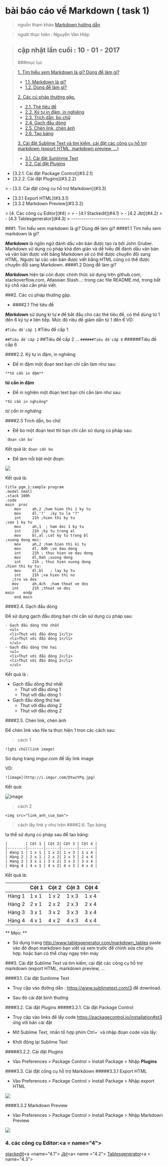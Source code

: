 # bài báo cáo về Markdown ( task 1)

> nguồn tham khảo [Markdown hướng dẫn](http://bit.ly/2cxplkv)

> người thực hiên : Nguyễn Văn Hiệp

> cập nhật lần cuối : **10 - 01 - 2017**
> -------
> ###mục lục 

 >[ 1. Tìm hiểu xem Markdown là gì? Dùng để làm gì?](#1)
>
> - [1.1. Markdown là gì?](#1.1)
> - [1.2. Dùng để làm gì?](#1.2)
>
>[ 2. Các cú pháp thường gặp.](#2)
>
> - [2.1. Thẻ tiêu đề](#2.1)
> - [2.2. Ký tự in đậm, in nghiêng](#2.2)
> - [2.3. Trích dẫn, bo chữ](#2.3)
> - [2.4. Gạch đầu dòng](#2.4)
> - [2.5. Chèn link, chèn ảnh](#2.5)
> - [2.6. Tạo bảng](#2.6)
>
>[3. Cài đặt Sublime Text và tìm kiếm, cài đặt các công cụ hỗ trợ markdown (export HTML, markdown preview, ...)](#3)
>
> - [3.1. Cài đặt Sunlinme Text](#3.1)
> - [3.2. Cài đặt Plugins](#3.2)
<ul>
<li> [3.2.1. Cài đặt Package Control](#3.2.1)</li>
<li> [3.2.2. Cài đặt Plugins](#3.2.2)</li>
</ul>
> - [3.3. Cài đặt công cụ hỗ trợ Markdown](#3.3)
<ul>
<li> [3.3.1 Export HTML](#3.3.1)</li>
<li> [3.3.2 Markdown Preview](#3.3.2)</li>
</ul>
>
[4. Các công cụ Editor](#4)
> 
> - [4.1 Stackedit](#4.1)
> - [4.2 Jbt](#4.2)
> - [4.3 Tablesgenerator](#4.3)
> -----------------------------

###1. Tìm hiểu xem markdown là gì? Dùng để làm gì?<a name="1"></a>
####1.1 Tìm hiểu xem markdown là gì?<a name="1.1"></a>

**_Markdown_** là ngôn ngữ đánh dấu văn bản được tạo ra bởi John Gruber. Markdown sử dụng cú pháp khá đơn giản và dễ hiểu để đánh dấu văn bản và văn bản được viết bằng Markdown sẽ có thể được chuyển đổi sang HTML. Ngược lại các văn bản được viết bằng HTML cũng có thể được chuyển đổi sang Markdown.
####1.2  Dùng để làm gì?<a name="1.2"></a>

**_Markdown_** hiện tại còn được chính thức sử dụng trên github.com, stackoverflow.com, Atlassian Stash…: trong các file README.md, trong bất kỳ chỗ nào cần phải viết.

###2. Các cú pháp thường gặp.<a name="2"></a>

 - ####2.1 Thẻ tiêu đề<a name="2.1"></a>

**_Markdown_** sử dụng kí tự `#` để bắt đầu cho các thẻ tiêu đề, có thể dùng từ 1 đến 6 ký tự `#` liên tiếp. Mức độ riêu đề giảm dần từ 1 đến 6
VD: 

`#Tiêu đề cấp 1`
#Tiêu đề cấp 1

`##Tiêu đề cấp 2`
##Tiêu đề cấp 2
...
`######Tiêu đề cấp 6`
######Tiêu đề cấp 6

####2.2. Ký tự in đậm, in nghiêng<a name="2.2"></a>

 - Để in đậm một đoạn text bạn chỉ cần làm như sau:

`**từ cần in đậm**`

**từ cần in đậm**

 - Để in nghiên một đoạn text bạn chỉ cần làm như sau:

`*từ cần in nghiêng*`

*từ cần in nghiêng*

####2.3 Trích dẫn, bo chữ <a name="2.3"></a>

 - Để bo một đoạn text thì bạn chỉ cần sử dụng cú pháp sau:
 ```
 `đoạn cần bo`
 ```


Kết quả là: `đoạn cần bo`

 - Để làm nổi bật một đoạn:

![](http://i.imgur.com/lSnHaKc.png)

Kết quả là: 

```
title pgm_1:sample program
.model small
.stack 100h
.code
main  proc
    mov     ah,2 ;ham hien thi 1 ky tu
    mov     dl,'?'  ;ky tu la "?" 
    int     21h ;hien thi ky tu
;vao 1 ky tu
    mov     ah,1  ; ham doc 1 ky tu
    int     21h ;ky tu trong al
    mov     bl,al ;cat ky tu trong bl
;xuong dong moi:
    mov     ah,2 ;ham hien thi ki tu
    mov     dl, 0dh ;ve dau dong
    int     21h ; thuc hien ve dau dong
    mov     dl,0ah ;xuong dong
    int     21h ; thuc hien xuong dong
;hien thi ky tu:
    mov     dl,bl   ; lay ky tu            
    int     21h ;va hien thi no
   ;tro ve dos
   mov      ah,4ch  ;ham thoat ve dos
   int      21h ;thoat ve dos
main    endp
    end main
```

####2.4. Gạch đầu dòng<a name="2.4"></a>

Để sử dụng gạch đầu dòng bạn chỉ cần sử dụng cú pháp sau:
```
- Gạch đầu dòng thứ nhất
  <ul>
  <li>Thụt với đầu dòng 1</li>
  <li>Thụt với đầu dòng 1</li>
  </ul>
- Gạch đầu dòng thứ hai
  <ul>
  <li>Thụt với đầu dòng 2</li>
  <li>Thụt với đầu dòng 2</li>
  </ul>
```

Kết quả là : 

- Gạch đầu dòng thứ nhất
  <ul>
  <li>Thụt với đầu dòng 1</li>
  <li>Thụt với đầu dòng 1</li>
  </ul>
- Gạch đầu dòng thứ hai
  <ul>
  <li>Thụt với đầu dòng 2</li>
  <li>Thụt với đầu dòng 2</li>
  </ul>

####2.5. Chèn link, chèn ảnh<a name="2.5"></a>

Để chèn link vào file ta thực hiện  1 tron các cách sau: 

> cách 1

`![ghi chú](link image)`

Sử dụng trang imgur.com để lấy link image


VD: 

`![image](http://i.imgur.com/DtwzYPq.jpg)`

Kết quả:

![image](http://i.imgur.com/DtwzYPq.jpg)

> cách 2 
```
<img src="link_anh_cua_ban">
```

> cách lấy link y như trên
####2.6. Tạo bảng<a name="2.6"></a>

ta thể sử dụng cú pháp sau để tạo bảng:

```javascrpt
|        | Cột 1 | Cột 2| Cột 3 | Cột 4 |
|--------|-------|------|-------|-------|
| Hàng 1 | 1 x 1 | 1 x 2| 1 x 3 | 1 x 4 |
| Hàng 2 | 2 x 1 | 2 x 2| 2 x 3 | 2 x 4 |
| Hàng 3 | 3 x 1 | 3 x 2| 3 x 3 | 3 x 4 |
| Hàng 4 | 4 x 1 | 4 x 2| 4 x 3 | 4 x 4 |
```
Kết quả là: 

|        | Cột 1 | Cột 2| Cột 3 | Cột 4 |
|--------|-------|------|-------|-------|
| Hàng 1 | 1 x 1 | 1 x 2| 1 x 3 | 1 x 4 |
| Hàng 2 | 2 x 1 | 2 x 2| 2 x 3 | 2 x 4 |
| Hàng 3 | 3 x 1 | 3 x 2| 3 x 3 | 3 x 4 |
| Hàng 4 | 4 x 1 | 4 x 2| 4 x 3 | 4 x 4 |

** Mẹo: ** 

- Sử dụng trang http://www.tablesgenerator.com/markdown_tables paste vào đó đoạn markdown bạn viết và xem trước để chỉnh sửa cho phù hợp.
hoặc bạn có thể chạy ngay trên máy  


###3. Cài đặt Sublime Text và tìm kiếm, cài đặt các công cụ hỗ trợ markdown (export HTML, markdown preview, ...<a name="3"></a>

####3.1. Cài đặt Sunlinme Text<a name="3.1"></a>

 - Truy cập vào đường dẫn : https://www.sublimetext.com/3 để download. 

 - Sau đó cài đặt bình thường

####3.2. Cài đặt Plugins<a name="3.2"></a>
#####3.2.1. Cài đặt Package Control<a name="3.2.1"></a>
 - Truy cập vào links để lấy code https://packagecontrol.io/installation#st3 ứng với bản cài đặt

 - Mở Sublime Text, nhấn tổ hợp phím Ctrl+` và nhập đoạn code vừa lấy:
 - Khởi động lại Sublime Text

#####3.2.2. Cài đặt Plugins <a name="3.2.2"></a>

 - Vào Preferences > Package Control > Install Package > Nhập **Plugins**

####3.3. Cài đặt công cụ hỗ trợ Markdown<a name="3.3"></a>
#####3.3.1 Export HTML<a name="3.3.1"></a>

 - Vào Preferences > Package Control > Install Package > Nhập export HTML

![](http://i.imgur.com/IBN0FjT.png)

####3.3.2 Markdown Preview<a name="3.3.2"></a>
 - Vào Preferences > Package Control > Install Package > Nhập Markdown Preview

![](http://i.imgur.com/uWtMjzR.png)

### 4. các công cụ Editor:<a = name="4"></a>
[stackedit](https://stackedit.io/editor)<a =name="4.1"></a>
[Jbt](http://jbt.github.io/markdown-editor/)<a= name ="4.2"></a>
[Tablesgenerator](http://www.tablesgenerator.com/markdown_tables)<a = name="4.3"></a>
